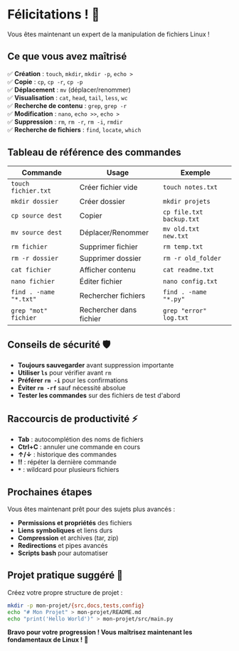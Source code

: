 # Félicitations ! 🎉

Vous êtes maintenant un expert de la manipulation de fichiers Linux !

## Ce que vous avez maîtrisé
✅ **Création** : `touch`, `mkdir`, `mkdir -p`, `echo >`  
✅ **Copie** : `cp`, `cp -r`, `cp -p`  
✅ **Déplacement** : `mv` (déplacer/renommer)  
✅ **Visualisation** : `cat`, `head`, `tail`, `less`, `wc`  
✅ **Recherche de contenu** : `grep`, `grep -r`  
✅ **Modification** : `nano`, `echo >>`, `echo >`  
✅ **Suppression** : `rm`, `rm -r`, `rm -i`, `rmdir`  
✅ **Recherche de fichiers** : `find`, `locate`, `which`

## Tableau de référence des commandes
| Commande | Usage | Exemple |
|----------|-------|---------|
| `touch fichier.txt` | Créer fichier vide | `touch notes.txt` |
| `mkdir dossier` | Créer dossier | `mkdir projets` |
| `cp source dest` | Copier | `cp file.txt backup.txt` |
| `mv source dest` | Déplacer/Renommer | `mv old.txt new.txt` |
| `rm fichier` | Supprimer fichier | `rm temp.txt` |
| `rm -r dossier` | Supprimer dossier | `rm -r old_folder` |
| `cat fichier` | Afficher contenu | `cat readme.txt` |
| `nano fichier` | Éditer fichier | `nano config.txt` |
| `find . -name "*.txt"` | Rechercher fichiers | `find . -name "*.py"` |
| `grep "mot" fichier` | Rechercher dans fichier | `grep "error" log.txt` |

## Conseils de sécurité 🛡️
- **Toujours sauvegarder** avant suppression importante
- **Utiliser `ls`** pour vérifier avant `rm`
- **Préférer `rm -i`** pour les confirmations
- **Éviter `rm -rf`** sauf nécessité absolue
- **Tester les commandes** sur des fichiers de test d'abord

## Raccourcis de productivité ⚡
- **Tab** : autocomplétion des noms de fichiers
- **Ctrl+C** : annuler une commande en cours
- **↑/↓** : historique des commandes
- **!!** : répéter la dernière commande
- **`*`** : wildcard pour plusieurs fichiers

## Prochaines étapes
Vous êtes maintenant prêt pour des sujets plus avancés :
- **Permissions et propriétés** des fichiers
- **Liens symboliques** et liens durs
- **Compression** et archives (tar, zip)
- **Redirections** et pipes avancés
- **Scripts bash** pour automatiser

## Projet pratique suggéré 🚀
Créez votre propre structure de projet :
```bash
mkdir -p mon-projet/{src,docs,tests,config}
echo "# Mon Projet" > mon-projet/README.md
echo "print('Hello World')" > mon-projet/src/main.py
```

**Bravo pour votre progression ! Vous maîtrisez maintenant les fondamentaux de Linux !** 🌟
